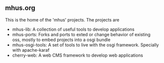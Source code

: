 ## mhus.org

This is the home of the 'mhus' projects. The projects are

- mhus-lib: A collection of useful tools to develop applications
- mhus-ports: Forks and ports to exted or change behavior of existing oss, mostly to embed projects into a osgi bundle
- mhus-osgi-tools: A set of tools to live with the osgi framework. Specially with apache-karaf
- cherry-web: A web CMS framework to develop web applications

